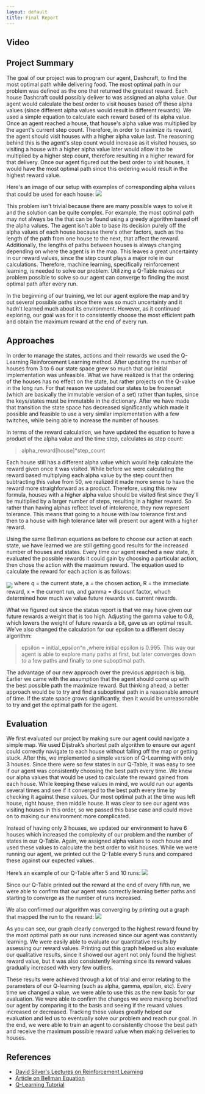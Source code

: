 ```yaml
---
layout: default
title: Final Report 
---
```



## Video

## Project Summary
The goal of our project was to program our agent, Dashcraft, to find the most optimal path while delivering food. The most optimal path in our problem was defined as the one that returned the greatest reward. Each house Dashcraft could possibly deliver to was assigned an alpha value. Our agent would calculate the best order to visit houses based off these alpha values (since different alpha values would result in different rewards). We used a simple equation to calculate each reward based of its alpha value. Once an agent reached a house, that house's alpha value was multiplied by the agent's current step count. Therefore, in order to maximize its reward, the agent should visit houses with a higher alpha value last. The reasoning behind this is the agent's step count would increase as it visited houses, so visiting a house with a higher alpha value later would allow it to be multiplied by a higher step count, therefore resulting in a higher reward for that delivery. Once our agent figured out the best order to visit houses, it would have the most optimal path since this ordering would result in the highest reward value.

Here's an image of our setup with examples of corresponding alpha values that could be used for each house:
<img src="https://i.imgur.com/SeRB4tS.png">

This problem isn't trivial because there are many possible ways to solve it and the solution can be quite complex. For example, the most optimal path may not always be the that can be found using a greedy algorithm based off the alpha values. The agent isn't able to base its decision purely off the alpha values of each house because there's other factors, such as the length of the path from one house to the next, that affect the reward. Additionally, the lengths of paths between houses is always changing depending on where the agent is in the map. This leaves a great uncertainty in our reward values, since the step count plays a major role in our calculations. Therefore, machine learning, specifically reinforcement learning, is needed to solve our problem. Utilizing a Q-Table makes our problem possible to solve so our agent can converge to finding the most optimal path after every run. 

In the beginning of our training, we let our agent explore the map and try out several possible paths since there was so much uncertainty and it hadn't learned much about its environment. However, as it continued exploring, our goal was for it to consistently choose the most efficient path and obtain the maximum reward at the end of every run.

## Approaches
In order to manage the states, actions and their rewards we used the Q-Learning Reinforcement Learning method. After updating the number of houses from 3 to 6 our state space grew so much that our initial implementation was unfeasible. What we have realized is that the ordering of the houses has no effect on the state, but rather projects on the Q-value in the long run. For that reason we updated our states to be frozenset (which are basically the immutable version of a set) rather than tuples, since the keys/states must be immutable in the dictionary. After we have made that transition the state space has decreased significantly which made it possible and feasible to use a very similar implementation with a few twitches, while being able to increase the number of houses.

In terms of the reward calculation, we have updated the equation to have a product of the alpha value and the time step, calculates as step count:
>alpha_reward[house]*step_count

Each house still has a different alpha value which would help calculate the reward given once it was visited. While before we were calculating the reward based multiplying each alpha value by the step count then subtracting this value from 50, we realized it made more sense to have the reward more straighforward as a product. Therefore, using this new formula, houses with a higher alpha value should be visited first since they'll be multiplied by a larger number of steps, resulting in a higher reward. So rather than having alphas reflect level of intolerence, they now represent tolerance. This means that going to a house with low tolerance first and then to a house with high tolerance later will present our agent with a higher reward.

Using the same Bellman equations as before to choose our action at each state, we have learned we are still getting good results for the increased number of houses and states. Every time our agent reached a new state, it evaluated the possible rewards it could gain by choosing a particular action, then chose the action with the maximum reward. The equation used to calculate the reward for each action is as follows:

<img align="middle" src="https://i.imgur.com/XNl2rQ2.png">
where q = the current state, a = the chosen action, R = the immediate reward, x = the current run, and gamma = discount factor, whuch determined how much we value future rewards vs. current rewards.

What we figured out since the status report is that we may have given our future rewards a weight that is too high. Adjusting the gamma value to 0.8, which lowers the weight of future rewards a bit, gave us an optimal result. We've also changed the calculation for our epsilon to a different decay algorithm:
>epsilon = initial_epsilon^n
 ,where initial epsilon is 0.995. This way our agent is able to explore many paths at first, but later converges down to a few paths and finally to one suboptimal path.

The advantage of our new approach over the previous approach is big. Earlier we came with the assumption that the agent should come up with the best possible path the maximize reward. But thinking ahead, a better approach would be to try and find a suboptimal path in a reasonable amount of time. If the state space grows significantly, then it would be unreasonable to try and get the optimal path for the agent.

## Evaluation
We first evaluated our project by making sure our agent could navigate a simple map. We used Dijstrak’s shortest path algorithm to ensure our agent could correctly navigate to each house without falling off the map or getting stuck. After this, we implemented a simple version of Q-Learning with only 3 houses. Since there were so few states in our Q-Table, it was easy to see if our agent was consistently choosing the best path every time. We knew our alpha values that would be used to calculate the reward gained from each house. While keeping these values in mind, we would run our agents several times and see if it converged to the best path every time by checking it against these values. Our most optimal path at the time was left house, right house, then middle house. It was clear to see our agent was visiting houses in this order, so we passed this base case and could move on to making our environment more complicated.

Instead of having only 3 houses, we updated our environment to have 6 houses which increased the complexity of our problem and the number of states in our Q-Table.  Again, we assigned alpha values to each house and used these values to calculate the best order to visit houses. While we were running our agent, we printed out the Q-Table every 5 runs and compared these against our expected values.

Here’s an example of our Q-Table after 5 and 10 runs:
<img src="https://i.imgur.com/WA4eGoy.png">

Since our Q-Table printed out the reward at the end of every fifth run, we were able to confirm that our agent was correctly learning better paths and starting to converge as the number of runs increased. 

We also confirmed our algorithm was converging by printing out a graph that mapped the run to the reward:
<img src="https://i.imgur.com/PnMEeFo.png">

As you can see, our graph clearly converged to the highest reward found by the most optimal path as our runs increased since our agent was constantly learning. We were easily able to evaluate our quantitative results by assessing our reward values. Printing out this graph helped us also evaluate our qualitative results, since it showed our agent not only found the highest reward value, but it was also consistently learning since its reward values gradually increased with very few outliers.

These results were achieved through a lot of trial and error relating to the parameters of our Q-learning (such as alpha, gamma, epsilon, etc). Every time we changed a value, we were able to use this as the new basis for our evaluation. We were able to confirm the changes we were making benefited our agent by comparing it to the basis and seeing if the reward values increased or decreased. Tracking these values greatly helped our evaluation and led us to eventually solve our problem and reach our goal. In the end, we were able to train an agent to consistently choose the best path and receive the maximum possible reward value when making deliveries to houses. 

## References

  * [David Silver's Lectures on Reinforcement Learning](http://www0.cs.ucl.ac.uk/staff/d.silver/web/Teaching.html)
  * [Article on Bellman Equation](https://joshgreaves.com/reinforcement-learning/understanding-rl-the-bellman-equations/)
  * [Q-Learning Tutorial](mnemstudio.org/path-finding-q-learning-tutorial.htm)
